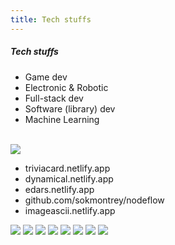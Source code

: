 ```yaml
---
title: Tech stuffs
---
```


<div class='flex'>
<div class='flex-1'>

##### Tech stuffs

<v-clicks>

- Game <span class='opacity-50'>dev</span>
- Electronic & Robotic
- Full-stack <span class='opacity-50'>dev</span>
- Software (library) <span class='opacity-50'>dev</span>
- <span class='opacity-50'>Machine Learning</span>

</v-clicks>

<br>

<img v-click class='' src="/assets/commit.png"/>

<br>

<div v-click class='yellow opacity-50'>

- triviacard.netlify.app
- dynamical.netlify.app
- edars.netlify.app
- github.com/sokmontrey/nodeflow
- imageascii.netlify.app

</div>

</div>
<div class='w-[45%]'>
    <div class='grid grid-cols-4 gap-2'>
        <img class='rounded-xl col-start-1 col-end-3 row-start-1 row-end-3' src="/assets/frc-rabeca.gif" />
        <img class='rounded-xl col-start-3 col-end-4 row-start-1 row-end-3' src="/assets/8.jpg" />
        <img class='rounded-xl col-start-4 col-end-5 row-start-2 row-end-3' src="/assets/mount.png" />
        <img class='rounded-xl col-start-4 col-end-5 row-start-3 row-end-6' src="/assets/pixel-art.png" />
        <img class='rounded-xl col-start-1 col-end-2 row-start-3 row-end-5' src="/assets/cloth.gif" />
        <img class='rounded-xl col-start-2 col-end-4 row-start-3 row-end-5' src="/assets/6.jpg" />
        <img class='rounded-xl col-start-1 col-end-3 row-start-5 row-end-7' src="/assets/hack-for-good.jpg" />
        <img class='rounded-xl col-start-3 col-end-5 row-start-5 row-end-7' src="/assets/cubes.gif" />
    </div>
</div>
</div>

<!--
Well over 5 Years

Click: Start with Game
-->
